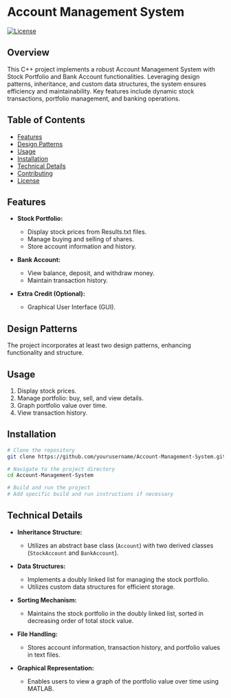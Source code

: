 # Account Management System

[![License](https://img.shields.io/badge/License-MIT-blue.svg)](LICENSE)

## Overview

This C++ project implements a robust Account Management System with Stock Portfolio and Bank Account functionalities. Leveraging design patterns, inheritance, and custom data structures, the system ensures efficiency and maintainability. Key features include dynamic stock transactions, portfolio management, and banking operations.

## Table of Contents

- [Features](#features)
- [Design Patterns](#design-patterns)
- [Usage](#usage)
- [Installation](#installation)
- [Technical Details](#technical-details)
- [Contributing](#contributing)
- [License](#license)

## Features

- **Stock Portfolio:**
  - Display stock prices from Results.txt files.
  - Manage buying and selling of shares.
  - Store account information and history.

- **Bank Account:**
  - View balance, deposit, and withdraw money.
  - Maintain transaction history.

- **Extra Credit (Optional):**
  - Graphical User Interface (GUI).

## Design Patterns

The project incorporates at least two design patterns, enhancing functionality and structure.

## Usage

1. Display stock prices.
2. Manage portfolio: buy, sell, and view details.
3. Graph portfolio value over time.
4. View transaction history.

## Installation

```bash
# Clone the repository
git clone https://github.com/yourusername/Account-Management-System.git

# Navigate to the project directory
cd Account-Management-System

# Build and run the project
# Add specific build and run instructions if necessary
```

## Technical Details

- **Inheritance Structure:**
  - Utilizes an abstract base class (`Account`) with two derived classes (`StockAccount` and `BankAccount`).
  
- **Data Structures:**
  - Implements a doubly linked list for managing the stock portfolio.
  - Utilizes custom data structures for efficient storage.

- **Sorting Mechanism:**
  - Maintains the stock portfolio in the doubly linked list, sorted in decreasing order of total stock value.
  
- **File Handling:**
  - Stores account information, transaction history, and portfolio values in text files.
  
- **Graphical Representation:**
  - Enables users to view a graph of the portfolio value over time using MATLAB.
